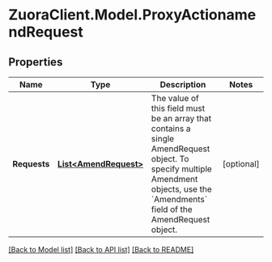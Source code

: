 # ZuoraClient.Model.ProxyActionamendRequest

## Properties

Name | Type | Description | Notes
------------ | ------------- | ------------- | -------------
**Requests** | [**List&lt;AmendRequest&gt;**](AmendRequest.md) | The value of this field must be an array that contains a single AmendRequest object. To specify multiple Amendment objects, use the &#x60;Amendments&#x60; field of the AmendRequest object.  | [optional] 

[[Back to Model list]](../README.md#documentation-for-models) [[Back to API list]](../README.md#documentation-for-api-endpoints) [[Back to README]](../README.md)

